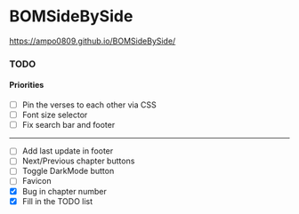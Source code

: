 # BOMSideBySide
https://ampo0809.github.io/BOMSideBySide/

### TODO
#### Priorities
- [ ] Pin the verses to each other via CSS
- [ ] Font size selector
- [ ] Fix search bar and footer
-----------------------------------------------
- [ ] Add last update in footer
- [ ] Next/Previous chapter buttons
- [ ] Toggle DarkMode button
- [ ] Favicon
- [x] Bug in chapter number
- [x] Fill in the TODO list